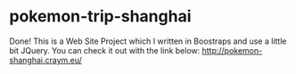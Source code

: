 # pokemon-trip-shanghai
Done! This is a Web Site Project which I written in Boostraps and use a little bit JQuery. You can check it out with the link below:  http://pokemon-shanghai.craym.eu/
</PEACE>
